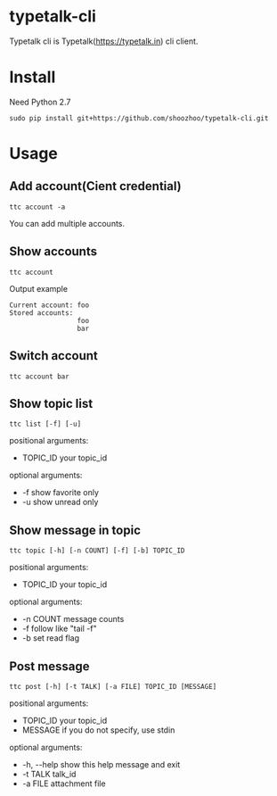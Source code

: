 typetalk-cli
============

Typetalk cli is Typetalk(https://typetalk.in) cli client.

Install
=======
Need Python 2.7
```
sudo pip install git+https://github.com/shoozhoo/typetalk-cli.git
```

Usage
=====
Add account(Cient credential)
-----------------------------
```
ttc account -a
```
You can add multiple accounts.

Show accounts
-------------
```
ttc account
```
Output example
```
Current account: foo
Stored accounts:
                 foo
                 bar
```

Switch account
--------------
```
ttc account bar
```

Show topic list
---------------
```
ttc list [-f] [-u]
```
positional arguments:
* TOPIC_ID    your topic_id

optional arguments:
* -f  show favorite only
* -u  show unread only

Show message in topic
---------------------
```
ttc topic [-h] [-n COUNT] [-f] [-b] TOPIC_ID
```
positional arguments:
* TOPIC_ID    your topic_id

optional arguments:
* -n COUNT    message counts
* -f          follow like "tail -f"
* -b          set read flag

Post message
------------
```
ttc post [-h] [-t TALK] [-a FILE] TOPIC_ID [MESSAGE]
```
positional arguments:
* TOPIC_ID    your topic_id
* MESSAGE     if you do not specify, use stdin

optional arguments:
* -h, --help  show this help message and exit
* -t TALK     talk_id
* -a FILE     attachment file
